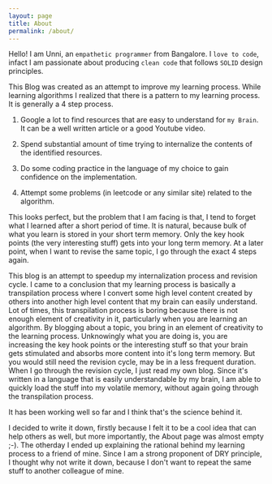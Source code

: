 ```yaml
---
layout: page
title: About
permalink: /about/
---
```


Hello! I am Unni, an `empathetic programmer` from Bangalore. I `love to code`, infact I am passionate about producing `clean code` that follows `SOLID` design principles.

This Blog was created as an attempt to improve my learning process. While learning algorithms I realized that there is a pattern to my learning process. It is generally a 4 step process.

1. Google a lot to find resources that are easy to understand for `my Brain`. It can be a well written article or a good Youtube video. 

2. Spend substantial amount of time trying to internalize the contents of the identified resources.

3. Do some coding practice in the language of my choice to gain confidence on the implementation.

4. Attempt some problems (in leetcode or any similar site) related to the algorithm.

This looks perfect, but the problem that I am facing is that, I tend to forget what I learned after a short period of time. It is natural, because bulk of what you learn is stored in your short term memory. Only the key hook points (the very interesting stuff) gets into your long term memory. At a later point, when I want to revise the same topic, I go through the exact 4 steps again. 

This blog is an attempt to speedup my internalization process and revision cycle. I came to a conclusion that my learning process is basically a transpilation process where I convert some high level content created by others into another high level content that my brain can easily understand. Lot of times, this transpilation process is boring because there is not enough element of creativity in it, particularly when you are learning an algorithm. By blogging about a topic, you bring in an element of creativity to the learning process. Unknowingly what you are doing is, you are increasing the key hook points or the interesting stuff so that your brain gets stimulated and absorbs more content into it's long term memory. But you would still need the revision cycle, may be in a less frequent duration. When I go through the revision cycle, I just read my own blog. Since it's written in a language that is easily understandable by my brain, I am able to quickly load the stuff into my volatile memory, without again going through the transpilation process.

It has been working well so far and I think that's the science behind it.

I decided to write it down, firstly because I felt it to be a cool idea that can help others as well, but more importantly, the About page was almost empty ;-). The otherday I ended up explaining the rational behind my learning process to a friend of mine. Since I am a strong proponent of DRY principle, I thought why not write it down, because I don't want to repeat the same stuff to another colleague of mine.

 


